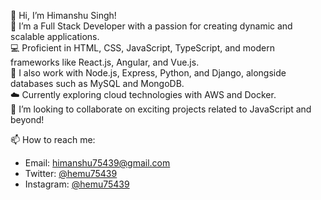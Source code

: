 👋 Hi, I’m Himanshu Singh!<br>
🌱 I’m a Full Stack Developer with a passion for creating dynamic and scalable applications.<br>
💻 Proficient in HTML, CSS, JavaScript, TypeScript, and modern frameworks like React.js, Angular, and Vue.js.<br>
🐍 I also work with Node.js, Express, Python, and Django, alongside databases such as MySQL and MongoDB.<br>
☁️ Currently exploring cloud technologies with AWS and Docker.<br>
💞️ I’m looking to collaborate on exciting projects related to JavaScript and beyond!<br>

📫 How to reach me:
<ul type='rectangle'> 
  <li>Email: <a href="mailto:himanshu75439@gmail.com">himanshu75439@gmail.com</a></li> 
  <li>Twitter: <a href="https://twitter.com/hemu75439">@hemu75439</a></li> 
  <li>Instagram: <a href="https://www.instagram.com/hemu75439">@hemu75439</a></li> 
</ul>
